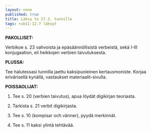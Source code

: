 ```yaml
---
layout: none
published: true
title: Läksy to 27.2. tunnille
tags: rub11-12.7 läksyt
---
```

**PAKOLLISET:**

Verbikoe s. 23 vahvoista ja epäsäännöllisistä verbeistä, sekä I-III konjugaation, eli heikkojen verbien taivutuksesta.

**PLUSSA:**

Tee halutessasi tunnilla jaettu kaksipuoleinen kertausmoniste. Korjaa erivärisellä kynällä, vastaukset materiaalit-sivulla.

**POISSAOLIJAT:**

1. Tee s. 20 (verbien taivutus), apua löydät digikirjan teoriasta.

2. Tarkista s. 21 verbit digikirjasta.

3. Tee s. 10 (kompisar och vänner), pyydä merkinnät.

4. Tee s. 11 kaksi ylintä tehtävää.
